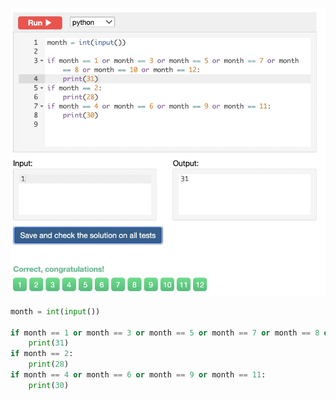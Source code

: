 ![Solution](https://github.com/KaiFig/unit-1/blob/main/Snakify/Lesson%203/Days_in_month.jpg)

```.py
month = int(input())

if month == 1 or month == 3 or month == 5 or month == 7 or month == 8 or month == 10 or month == 12:
    print(31)
if month == 2:
    print(28)
if month == 4 or month == 6 or month == 9 or month == 11:
    print(30)
